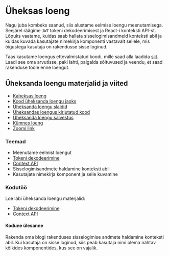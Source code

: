 # Üheksas loeng

Nagu juba kombeks saanud, siis alustame eelmise loengu meenutamisega. Seejärel räägime `JWT` tokeni dekodeerimisest ja React-i konteksti API-st. Lõpuks vaatame, kuidas saab hallata sisselogimisandmeid konteksti abil ja kuidas kuvada kasutajate nimekirja komponenti vastavalt sellele, mis õigustega kasutaja on rakendusse sisse loginud.

Taas kasutame loengus ettevalmistatud koodi, mille saad alla laadida [siit](./code/blog.zip). Laadi see oma arvutisse, paki lahti, paigalda sõltuvused ja veendu, et saad rakenduse tööle enne loengut.

## Üheksanda loengu materjalid ja viited

- [Kaheksas loeng](../Lesson-08/README.md)
- [Kood üheksanda loengu jaoks](./code/blog.zip)
- [Üheksanda loengu slaidid](Slides.md)
- [Üheksandas loengus kirjutatud kood]()
- [Üheksanda loengu salvestus]()
- [Kümnes loeng](../Lesson-10/README.md)
- [Zoomi link]()

### Teemad

- Meenutame eelmist loengut
- [Tokeni dekodeerimine](../../../Subjects/Front-End-Frameworks/Topics/React-Decode-JWT/README.md)
- [Context API](../../../Subjects/Front-End-Frameworks/Topics/React-Context-API/README.md)
- Sisselogimisandmete haldamine konteksti abil
- Kasutajate nimekirja komponent ja selle kuvamine

### Kodutöö

Loe läbi üheksanda loengu materjalid:

- [Tokeni dekodeerimine](https://github.com/HK-Mikrokraadid/Veebiarendus/blob/main/Subjects/Front-End-Frameworks/Topics/React-Decode-JWT/README.md)
- [Context API](https://github.com/HK-Mikrokraadid/Veebiarendus/blob/main/Subjects/Front-End-Frameworks/Topics/React-Context-API/README.md)

#### Kodune ülesanne

Rakenda oma blogi rakenduses sisselogimise andmete haldamine konteksti abil. Kui kasutaja on sisse loginud, siis peab kasutaja nimi olema nähtav kõikides komponentides, kus see on vajalik.
